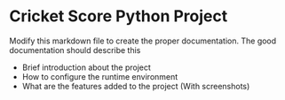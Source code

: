 # Cricket Score Python Project

Modify this markdown file to create the proper documentation. The good documentation should describe this 

- Brief introduction about the project
- How to configure the runtime environment
- What are the features added to the project (With screenshots)
